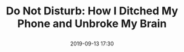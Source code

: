 ---
layout: webmention-like
title: >
  Do Not Disturb: How I Ditched My Phone and Unbroke My Brain
target: https://www.nytimes.com/2019/02/23/business/cell-phone-addiction.html
date: 2019-09-13 17:30
tags: [webmentions]
generator: app.getpocket.com
hidden: true
---